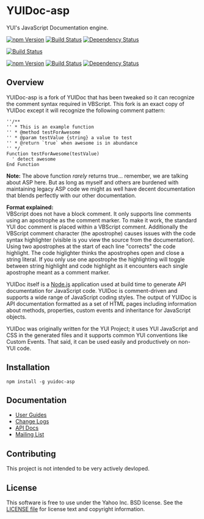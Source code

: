 YUIDoc-asp
======

YUI's JavaScript Documentation engine.

[![npm Version](https://img.shields.io/npm/v/yuidocjs.svg?style=flat-square)](https://www.npmjs.org/package/yuidocjs)
[![Build Status](http://img.shields.io/travis/yui/yuidoc.svg?style=flat-square)](https://travis-ci.org/yui/yuidoc)
[![Dependency Status](https://img.shields.io/david/yui/yuidoc.svg?style=flat-square)](https://david-dm.org/yui/yuidoc)

[![Build Status](https://travis-ci.org/mborman/yuidoc-asp.png)](https://travis-ci.org/mborman/yuidoc-asp)

[![npm Version](https://img.shields.io/npm/v/yuidoc-asp.svg?style=flat-square)](https://www.npmjs.org/package/yuidoc-asp)
[![Build Status](http://img.shields.io/travis/mborman/yuidoc-asp.svg?style=flat-square)](https://travis-ci.org/yui/yuidoc-asp)
[![Dependency Status](https://img.shields.io/david/mborman/yuidoc-asp.svg?style=flat-square)](https://david-dm.org/yui/yuidoc-asp)

Overview
--------

YUIDoc-asp is a fork of YUIDoc that has been tweaked so it can recognize the comment syntax 
required in VBScript. This fork is an exact copy of YUIDoc except it will recognize the
following comment pattern:

    ''/**
    '' * This is an example function
    '' * @method testForAwesome
    '' * @param testValue {string} a value to test
    '' * @return `true` when awesome is in abundance
    '' */
    Function testForAwesome(testValue)
      ' detect awesome
    End Function

**Note:** The above function _rarely_ returns true... remember, we are talking about ASP here.
But as long as myself and others are burdened with maintaining legacy ASP code we might as well
have decent documentation that blends perfectly with our other documentation.

**Format explained:**  
VBScript does not have a block comment. It only supports line comments using an apostrophe 
as the comment marker. To make it work, the standard YUI doc comment is placed within a VBScript
comment. Additionally the VBScript comment character (the apostrophe) causes issues with
the code syntax highlighter (visible is you view the source from the documentation). Using
two apostrophes at the start of each line "corrects" the code highlight. The code higlighter
thinks the apostrophes open and close a string literal. If you only use one apostrophe the
highlighting will toggle between string highlight and code highlight as it encounters each
single apostrophe meant as a comment marker.

YUIDoc itself is a [Node.js](http://nodejs.org/) application used at build time to
generate API documentation for JavaScript code. YUIDoc is comment-driven and supports a wide
range of JavaScript coding styles. The output of YUIDoc is API documentation formatted as a
set of HTML pages including information about methods, properties, custom events and
inheritance for JavaScript objects.

YUIDoc was originally written for the YUI Project; it uses YUI JavaScript and CSS in the
generated files and it supports common YUI conventions like Custom Events. That said,
it can be used easily and productively on non-YUI code.

Installation
------------

    npm install -g yuidoc-asp

Documentation
-------------

* [User Guides](http://yui.github.io/yuidoc/)
* [Change Logs](https://github.com/yui/yuidoc/releases)
* [API Docs](http://yui.github.io/yuidoc/api/)
* [Mailing List](https://groups.google.com/forum/#!forum/yuidoc)

Contributing
------------

This project is not intended to be very actively devloped. 

License
-------

This software is free to use under the Yahoo Inc. BSD license. See the [LICENSE file](LICENSE) for license text and copyright information.

